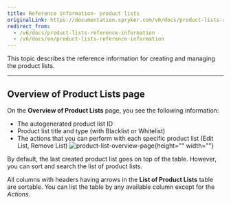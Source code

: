 ```yaml
---
title: Reference information- product lists
originalLink: https://documentation.spryker.com/v6/docs/product-lists-reference-information
redirect_from:
  - /v6/docs/product-lists-reference-information
  - /v6/docs/en/product-lists-reference-information
---
```


This topic describes the reference information for creating and managing the product lists.
***
## Overview of Product Lists page

On the **Overview of Product Lists** page, you see the following information:

* The autogenerated product list ID
* Product list title and type (with Blacklist or Whitelist)
* The actions that you can perform with each specific product list (Edit List, Remove List)
![product-list-overview-page](https://spryker.s3.eu-central-1.amazonaws.com/docs/User+Guides/Back+Office+User+Guides/Products/Product+Lists/product-list-overview-page.png){height="" width=""}

By default, the last created product list goes on top of the table. However, you can sort and search the list of product lists.

All columns with headers having arrows in the **List of Product Lists** table are sortable. You can list the table by any available column except for the _Actions_.

